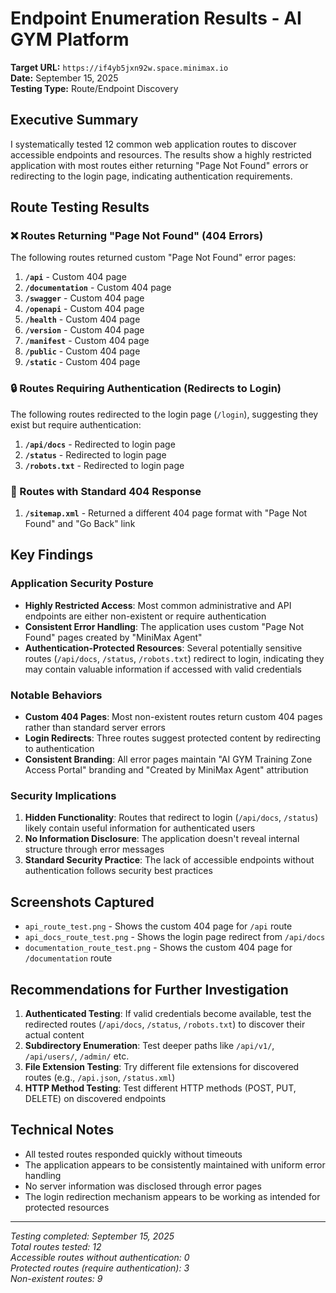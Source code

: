 # Endpoint Enumeration Results - AI GYM Platform

**Target URL:** `https://if4yb5jxn92w.space.minimax.io`  
**Date:** September 15, 2025  
**Testing Type:** Route/Endpoint Discovery  

## Executive Summary

I systematically tested 12 common web application routes to discover accessible endpoints and resources. The results show a highly restricted application with most routes either returning "Page Not Found" errors or redirecting to the login page, indicating authentication requirements.

## Route Testing Results

### ❌ Routes Returning "Page Not Found" (404 Errors)

The following routes returned custom "Page Not Found" error pages:

1. **`/api`** - Custom 404 page
2. **`/documentation`** - Custom 404 page  
3. **`/swagger`** - Custom 404 page
4. **`/openapi`** - Custom 404 page
5. **`/health`** - Custom 404 page
6. **`/version`** - Custom 404 page
7. **`/manifest`** - Custom 404 page
8. **`/public`** - Custom 404 page
9. **`/static`** - Custom 404 page

### 🔒 Routes Requiring Authentication (Redirects to Login)

The following routes redirected to the login page (`/login`), suggesting they exist but require authentication:

1. **`/api/docs`** - Redirected to login page
2. **`/status`** - Redirected to login page  
3. **`/robots.txt`** - Redirected to login page

### 🚫 Routes with Standard 404 Response

1. **`/sitemap.xml`** - Returned a different 404 page format with "Page Not Found" and "Go Back" link

## Key Findings

### Application Security Posture
- **Highly Restricted Access**: Most common administrative and API endpoints are either non-existent or require authentication
- **Consistent Error Handling**: The application uses custom "Page Not Found" pages created by "MiniMax Agent"
- **Authentication-Protected Resources**: Several potentially sensitive routes (`/api/docs`, `/status`, `/robots.txt`) redirect to login, indicating they may contain valuable information if accessed with valid credentials

### Notable Behaviors
- **Custom 404 Pages**: Most non-existent routes return custom 404 pages rather than standard server errors
- **Login Redirects**: Three routes suggest protected content by redirecting to authentication
- **Consistent Branding**: All error pages maintain "AI GYM Training Zone Access Portal" branding and "Created by MiniMax Agent" attribution

### Security Implications
1. **Hidden Functionality**: Routes that redirect to login (`/api/docs`, `/status`) likely contain useful information for authenticated users
2. **No Information Disclosure**: The application doesn't reveal internal structure through error messages
3. **Standard Security Practice**: The lack of accessible endpoints without authentication follows security best practices

## Screenshots Captured

- `api_route_test.png` - Shows the custom 404 page for `/api` route
- `api_docs_route_test.png` - Shows the login page redirect from `/api/docs`
- `documentation_route_test.png` - Shows the custom 404 page for `/documentation` route

## Recommendations for Further Investigation

1. **Authenticated Testing**: If valid credentials become available, test the redirected routes (`/api/docs`, `/status`, `/robots.txt`) to discover their actual content
2. **Subdirectory Enumeration**: Test deeper paths like `/api/v1/`, `/api/users/`, `/admin/` etc.
3. **File Extension Testing**: Try different file extensions for discovered routes (e.g., `/api.json`, `/status.xml`)
4. **HTTP Method Testing**: Test different HTTP methods (POST, PUT, DELETE) on discovered endpoints

## Technical Notes

- All tested routes responded quickly without timeouts
- The application appears to be consistently maintained with uniform error handling
- No server information was disclosed through error pages
- The login redirection mechanism appears to be working as intended for protected resources

---
*Testing completed: September 15, 2025*  
*Total routes tested: 12*  
*Accessible routes without authentication: 0*  
*Protected routes (require authentication): 3*  
*Non-existent routes: 9*
